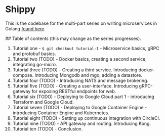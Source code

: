 # Shippy

This is the codebase for the multi-part series on writing microservices in Golang [found here](ewanvalentine.io).


## Table of contents (this may change as the series progresses).

1. Tutorial one - `$ git checkout tutorial-1` - Microservice basics, gRPC and protobuf basics.
2. Tutorial two (TODO) - Docker basics, creating a second service, integrating go-micro.
3. Tutorial three (TODO) - Creating a third service. Introducing docker-compose. Introducing Mongodb and mgo, adding a datastore.
4. Tutorial four (TODO) - Introducing NATS and message brokering.
5. Tutorial five (TODO) - Creating a user-interface. Introducing gRPC-gateway for exposing RESTful endpoints for web.
6. Tutorial six (TODO) - Deploying to Google Cloud part 1 - introducing Terraform and Google Cloud.
7. Tutorial seven (TODO) - Deploying to Google Container Engine - introducing Container Engine and Kubernetes.
8. Tutorial eight (TODO) - Setting up continuous integration with CircleCI.
9. Tutorial nine (TODO) - API gateway and routing. Introducing Kong.
10. Tutorial ten (TODO) - Conclusion.
